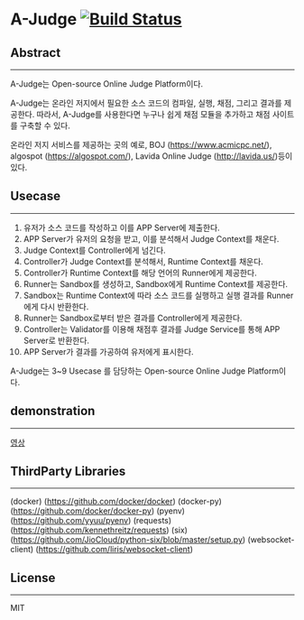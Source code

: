 # A-Judge [![Build Status](https://travis-ci.org/AJudge-team/AJudge.svg?branch=master)](https://travis-ci.org/AJudge-team/AJudge)

## Abstract
---
A-Judge는 Open-source Online Judge Platform이다.

A-Judge는 온라인 저지에서 필요한 소스 코드의 컴파일, 실행, 채점, 그리고 결과를 제공한다. 따라서, A-Judge를 사용한다면 누구나 쉽게 채점 모듈을 추가하고 채점 사이트를 구축할 수 있다.

온라인 저지 서비스를 제공하는 곳의 예로, BOJ (https://www.acmicpc.net/), algospot (https://algospot.com/), Lavida Online Judge (http://lavida.us/)등이 있다.

## Usecase
---
1. 유저가 소스 코드를 작성하고 이를 APP Server에 제출한다.
1. APP Server가 유저의 요청을 받고, 이를 분석해서 Judge Context를 채운다.
1. Judge Context를 Controller에게 넘긴다.
1. Controller가 Judge Context를 분석해서, Runtime Context를 채운다.
1. Controller가 Runtime Context를 해당 언어의 Runner에게 제공한다.
1. Runner는 Sandbox를 생성하고, Sandbox에게 Runtime Context를 제공한다.
1. Sandbox는 Runtime Context에 따라 소스 코드를 실행하고 실행 결과를 Runner에게 다시 반환한다.
1. Runner는 Sandbox로부터 받은 결과를 Controller에게 제공한다.
1. Controller는 Validator를 이용해 채점후 결과를 Judge Service를 통해 APP Server로 반환한다.
1. APP Server가 결과를 가공하여 유저에게 표시한다.

A-Judge는 3~9 Usecase 를 담당하는 Open-source Online Judge Platform이다.

## demonstration
---
[영상]()

## ThirdParty Libraries
---
(docker) (https://github.com/docker/docker)
(docker-py) (https://github.com/docker/docker-py)
(pyenv) (https://github.com/yyuu/pyenv)
(requests) (https://github.com/kennethreitz/requests)
(six) (https://github.com/JioCloud/python-six/blob/master/setup.py)
(websocket-client) (https://github.com/liris/websocket-client)

## License
---
MIT
